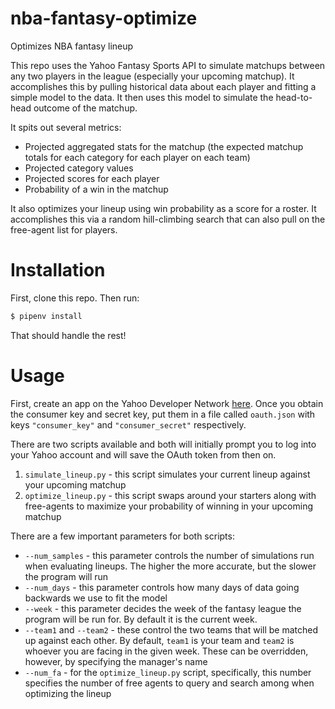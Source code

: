 # nba-fantasy-optimize
Optimizes NBA fantasy lineup

This repo uses the Yahoo Fantasy Sports API to simulate matchups between any two players in the league (especially your upcoming matchup).
It accomplishes this by pulling historical data about each player and fitting a simple model to the data. It then uses this model to simulate the head-to-head outcome of the matchup.

It spits out several metrics:
* Projected aggregated stats for the matchup (the expected matchup totals for each category for each player on each team)
* Projected category values
* Projected scores for each player
* Probability of a win in the matchup

It also optimizes your lineup using win probability as a score for a roster. It accomplishes this via a random hill-climbing search that can also pull on the free-agent list for players.

# Installation
First, clone this repo. Then run:
```bash
$ pipenv install
```
That should handle the rest!

# Usage
First, create an app on the Yahoo Developer Network [here](https://developer.yahoo.com/apps/). Once you obtain the consumer key and secret key, put them in a file called `oauth.json` with keys `"consumer_key"` and `"consumer_secret"` respectively.

There are two scripts available and both will initially prompt you to log into your Yahoo account and will save the OAuth token from then on.
1. `simulate_lineup.py` - this script simulates your current lineup against your upcoming matchup
2. `optimize_lineup.py` - this script swaps around your starters along with free-agents to maximize your probability of winning in your upcoming matchup

There are a few important parameters for both scripts:
* `--num_samples` - this parameter controls the number of simulations run when evaluating lineups. The higher the more accurate, but the slower the program will run
* `--num_days` - this parameter controls how many days of data going backwards we use to fit the model
* `--week` - this parameter decides the week of the fantasy league the program will be run for. By default it is the current week.
* `--team1` and `--team2` - these control the two teams that will be matched up against each other. By default, `team1` is your team and `team2` is whoever you are facing in the given week. These can be overridden, however, by specifying the manager's name
* `--num_fa` - for the `optimize_lineup.py` script, specifically, this number specifies the number of free agents to query and search among when optimizing the lineup
